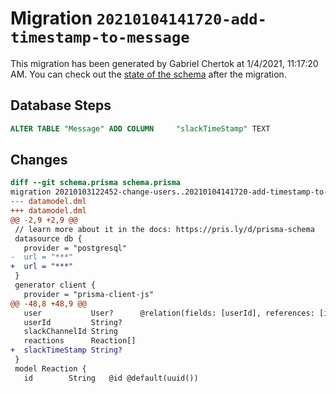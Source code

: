 # Migration `20210104141720-add-timestamp-to-message`

This migration has been generated by Gabriel Chertok at 1/4/2021, 11:17:20 AM.
You can check out the [state of the schema](./schema.prisma) after the migration.

## Database Steps

```sql
ALTER TABLE "Message" ADD COLUMN     "slackTimeStamp" TEXT
```

## Changes

```diff
diff --git schema.prisma schema.prisma
migration 20210103122452-change-users..20210104141720-add-timestamp-to-message
--- datamodel.dml
+++ datamodel.dml
@@ -2,9 +2,9 @@
 // learn more about it in the docs: https://pris.ly/d/prisma-schema
 datasource db {
   provider = "postgresql"
-  url = "***"
+  url = "***"
 }
 generator client {
   provider = "prisma-client-js"
@@ -48,8 +48,9 @@
   user           User?      @relation(fields: [userId], references: [id])
   userId         String?
   slackChannelId String
   reactions      Reaction[]
+  slackTimeStamp String?
 }
 model Reaction {
   id        String   @id @default(uuid())
```


